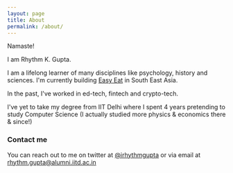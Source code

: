 ```yaml
---
layout: page
title: About
permalink: /about/
---
```


Namaste!

I am Rhythm K. Gupta.

I am a lifelong learner of many disciplines like psychology, history and sciences. I'm currently building [Easy Eat](https://easyeat.ai) in South East Asia.

In the past, I've worked in ed-tech, fintech and crypto-tech.

I've yet to take my degree from IIT Delhi where I spent 4 years pretending to study Computer Science (I actually studied more physics & economics there & since!)

### Contact me

You can reach out to me on twitter at [@irhythmgupta](https://twitter.com/irhythmgupta) or via email at [rhythm.gupta@alumni.iitd.ac.in](mailto:rhythm.gupta@alumni.iitd.ac.in)
